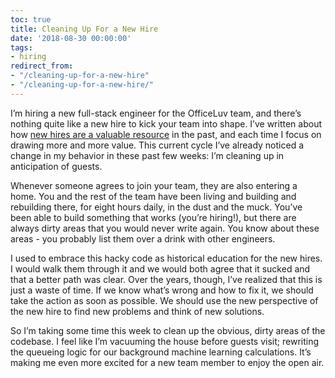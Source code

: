 ```yaml
---
toc: true
title: Cleaning Up For a New Hire
date: '2018-08-30 00:00:00'
tags:
- hiring
redirect_from:
- "/cleaning-up-for-a-new-hire"
- "/cleaning-up-for-a-new-hire/"
---
```


I’m hiring a new full-stack engineer for the OfficeLuv team, and there’s nothing quite like a new hire to kick your team into shape. I’ve written about how [new hires are a valuable resource](https://www.andjosh.com/2015/08/30/new-hires-are-a-valuable-resource/) in the past, and each time I focus on drawing more and more value. This current cycle I’ve already noticed a change in my behavior in these past few weeks: I’m cleaning up in anticipation of guests.

Whenever someone agrees to join your team, they are also entering a home. You and the rest of the team have been living and building and rebuilding there, for eight hours daily, in the dust and the muck. You’ve been able to build something that works (you’re hiring!), but there are always dirty areas that you would never write again. You know about these areas - you probably list them over a drink with other engineers.

I used to embrace this hacky code as historical education for the new hires. I would walk them through it and we would both agree that it sucked and that a better path was clear. Over the years, though, I’ve realized that this is just a waste of time. If we know what’s wrong and how to fix it, we should take the action as soon as possible. We should use the new perspective of the new hire to find new problems and think of new solutions.

So I’m taking some time this week to clean up the obvious, dirty areas of the codebase. I feel like I’m vacuuming the house before guests visit; rewriting the queueing logic for our background machine learning calculations. It’s making me even more excited for a new team member to enjoy the open air.

